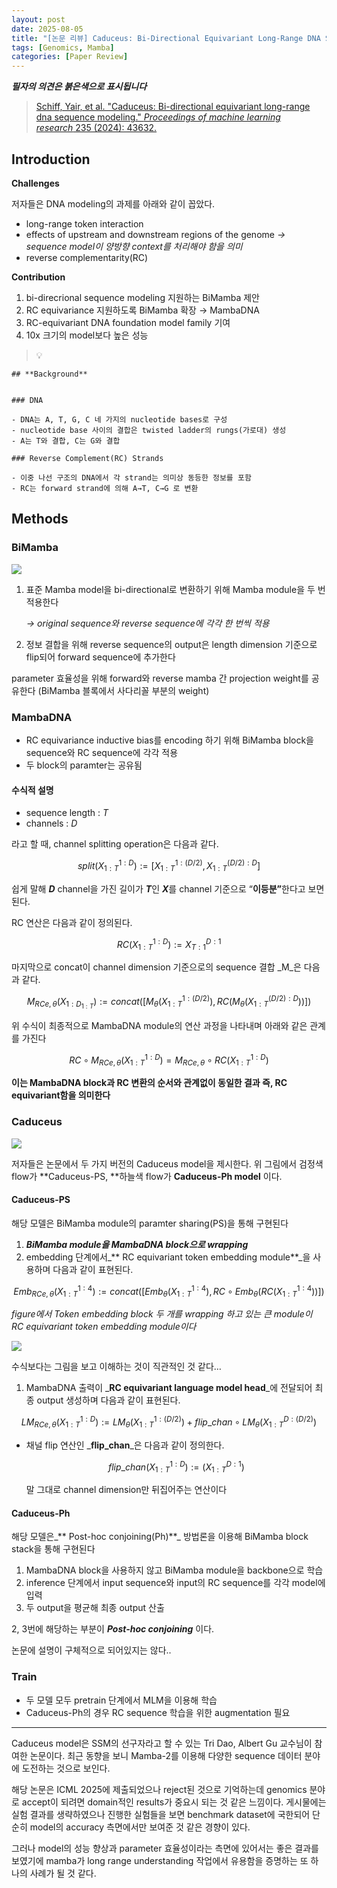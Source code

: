 ```yaml
---
layout: post
date: 2025-08-05
title: "[논문 리뷰] Caduceus: Bi-Directional Equivariant Long-Range DNA Sequence Modeling"
tags: [Genomics, Mamba]
categories: [Paper Review]
---
```


<span class="notion-red">_**필자의 의견은 붉은색으로 표시됩니다**_</span>


> [Schiff, Yair, et al. "Caduceus: Bi-directional equivariant long-range dna sequence modeling." ](https://pmc.ncbi.nlm.nih.gov/articles/PMC12189541/)[_Proceedings of machine learning research_](https://pmc.ncbi.nlm.nih.gov/articles/PMC12189541/)[ 235 (2024): 43632.](https://pmc.ncbi.nlm.nih.gov/articles/PMC12189541/)



## Introduction


**Challenges**


저자들은 DNA modeling의 과제를 아래와 같이 꼽았다.

- long-range token interaction
- effects of upstream and downstream regions of the genome 
_→ sequence model이 양방향 context를 처리해야 함을 의미_
- reverse complementarity(RC)

**Contribution**

1. bi-direcrional sequence modeling 지원하는 BiMamba 제안
1. RC equivariance 지원하도록 BiMamba 확장 → MambaDNA
1. RC-equivariant DNA foundation model family 기여
1. 10x 크기의 model보다 높은 성능

> 💡 


	## **Background**


	### DNA

	- DNA는 A, T, G, C 네 가지의 nucleotide bases로 구성
	- nucleotide base 사이의 결합은 twisted ladder의 rungs(가로대) 생성
	- A는 T와 결합, C는 G와 결합

	### Reverse Complement(RC) Strands

	- 이중 나선 구조의 DNA에서 각 strand는 의미상 동등한 정보를 포함
	- RC는 forward strand에 의해 A→T, C→G 로 변환


## Methods



### BiMamba


![](https://prod-files-secure.s3.us-west-2.amazonaws.com/542b861c-36a8-4051-84e5-8804b6728dba/2c247d59-7815-4980-99f0-8f0d21f445a7/image.png?X-Amz-Algorithm=AWS4-HMAC-SHA256&X-Amz-Content-Sha256=UNSIGNED-PAYLOAD&X-Amz-Credential=ASIAZI2LB466Z5V2E3SO%2F20250919%2Fus-west-2%2Fs3%2Faws4_request&X-Amz-Date=20250919T131847Z&X-Amz-Expires=3600&X-Amz-Security-Token=IQoJb3JpZ2luX2VjEFsaCXVzLXdlc3QtMiJIMEYCIQCMnjeFygR0%2Bbjt7JBUtfMW%2BNLKMvOoi8ydbMkBBYpNxgIhAKSpSAdxc7ED26nJOQ%2FqNlJslnA7DZlMXbOu0c57sKkmKogECNT%2F%2F%2F%2F%2F%2F%2F%2F%2F%2FwEQABoMNjM3NDIzMTgzODA1Igx%2FFH%2BIUzjIDArJBgQq3AP6L2vatbS8zUW%2FnXCaxoPEoENjm8pPY3KQAmOfLTmQlc7UZmmhSJVTzQ0MsNUHUIWTNY%2FKR9tSt9Y1VsaGOS%2B6yiPHbBhfnsgjC6c4oDnbIMcWNbgHuPBdzM1WsDyeEvUzNQM37fidLWRhHTagCWCoO1xnwhIjBqlxS7YLD%2BU1IXVOZxBWL3mNhrjJMyBKmloKamNcvb1UMIfWi0Vrv%2Bob2WMmpnb7Tfe6tCJ9GS6Y8zqi2yys1EX62a9zVICJZX4OlgJxWyBUBaPEJHn%2FHOGI41yD8TDALmoWDeqbUjEktxbsI%2B0SJIgbBcClzYSXjPkiqx5Zw%2FZq1XSR7wN0JOekYS6RrrNM6aMbafp9gPEzoVL5J%2FHYpaZXFUui4HOqq088cobqFZ3ZgYPeMyro5CiTReUAz9spnEJ4mSzrcj5WnPkbM10qwKICEvH5SM0llJdQh1eHTBe61A9cYtGEuh7se53ipQ8rKs3wWEEDWTuOq3HIZ%2F7nRCd08TAUcNjz7fhRNN1d1JplJd3Ve7YdggVo8htvGb3aFY4QZKOVGT%2BLlfiNVXqd0RGyEHBhKUou0k7KtuFL9ApTwGohj9RgkZfS5ChOxdNcSCJWNANP6XK%2FtbNClJzfbgoo8LW3cDCN4LTGBjqkAUeKOTsbxZ5UCJ%2B8bSzQiDOWidpjN5cxuOZBW1AVvcRJ3Jiukgyl81JWfnGChZaXcFR5XmSKQBX1xG9tyO0F%2BqroVk0kaJ1OmQ1KJvofEWJ2P1etKjEkxuwVje77c8yELFSIXJa7B2fHQ8asTAjmGh%2BPb5IervsFelA6fTdSgmtTqkYct24l5AmWYfkJYw3tMvmjqz%2FpNcmZJv%2FERei0dZ%2FX0w9v&X-Amz-Signature=82d1e603f87fa7fcb5b23c601680a382b7099c82c770178ee4564e0b5af39a0c&X-Amz-SignedHeaders=host&x-amz-checksum-mode=ENABLED&x-id=GetObject)

1. 표준 Mamba model을 bi-directional로 변환하기 위해 Mamba module을 두 번 적용한다

	_→ original sequence와 reverse sequence에 각각 한 번씩 적용_

1. 정보 결합을 위해 reverse sequence의 output은 length dimension 기준으로 flip되어 forward sequence에 추가한다

parameter 효율성을 위해 forward와 reverse mamba 간 projection weight를 공유한다 (BiMamba 블록에서 사다리꼴 부분의 weight)



### MambaDNA

- RC equivariance inductive bias를 encoding 하기 위해 BiMamba block을 sequence와 RC sequence에 각각 적용
- 두 block의 paramter는 공유됨


#### 수식적 설명

- sequence length : _T_
- channels : _D_

라고 할 때,  channel splitting operation은 다음과 같다.


$$
split(X^{1:D}_{1:T}):=[X^{1:(D/2)}_{1:T},X^{(D/2):D}_{1:T}]
$$


<span class="notion-red">쉽게 말해 </span><span class="notion-red">_**D**_</span><span class="notion-red"> channel을 가진 길이가 </span><span class="notion-red">_**T**_</span><span class="notion-red">인 </span><span class="notion-red">_**X**_</span><span class="notion-red">를 channel 기준으로 “</span><span class="notion-red">**이등분”**</span><span class="notion-red">한다고 보면 된다.</span>


RC 연산은 다음과 같이 정의된다.


$$
RC(X^{1:D}_{1:T}):=X^{D:1}_{T:1}
$$


마지막으로 concat이 channel dimension 기준으로의 sequence 결합 _M_은 다음과 같다.


$$
M_{RCe,\theta}(X_{1:D_{1:T}}):=concat([M_{\theta}(X^{1:(D/2)}_{1:T}),RC(M_{\theta}(X^{(D/2):D}_{1:T}))])
$$


위 수식이 최종적으로 MambaDNA module의 연산 과정을 나타내며 아래와 같은 관계를 가진다


$$
RC\circ M_{RCe,\theta}(X^{1:D}_{1:T}) = M_{RCe,\theta} \circ RC(X^{1:D}_{1:T})
$$


**이는 MambaDNA block과 RC 변환의 순서와 관계없이 동일한 결과 즉, RC equivariant함을 의미한다**



### Caduceus


![](https://prod-files-secure.s3.us-west-2.amazonaws.com/542b861c-36a8-4051-84e5-8804b6728dba/f94a60d7-8145-473b-aef9-7c68d3ec604a/image.png?X-Amz-Algorithm=AWS4-HMAC-SHA256&X-Amz-Content-Sha256=UNSIGNED-PAYLOAD&X-Amz-Credential=ASIAZI2LB466Z5V2E3SO%2F20250919%2Fus-west-2%2Fs3%2Faws4_request&X-Amz-Date=20250919T131847Z&X-Amz-Expires=3600&X-Amz-Security-Token=IQoJb3JpZ2luX2VjEFsaCXVzLXdlc3QtMiJIMEYCIQCMnjeFygR0%2Bbjt7JBUtfMW%2BNLKMvOoi8ydbMkBBYpNxgIhAKSpSAdxc7ED26nJOQ%2FqNlJslnA7DZlMXbOu0c57sKkmKogECNT%2F%2F%2F%2F%2F%2F%2F%2F%2F%2FwEQABoMNjM3NDIzMTgzODA1Igx%2FFH%2BIUzjIDArJBgQq3AP6L2vatbS8zUW%2FnXCaxoPEoENjm8pPY3KQAmOfLTmQlc7UZmmhSJVTzQ0MsNUHUIWTNY%2FKR9tSt9Y1VsaGOS%2B6yiPHbBhfnsgjC6c4oDnbIMcWNbgHuPBdzM1WsDyeEvUzNQM37fidLWRhHTagCWCoO1xnwhIjBqlxS7YLD%2BU1IXVOZxBWL3mNhrjJMyBKmloKamNcvb1UMIfWi0Vrv%2Bob2WMmpnb7Tfe6tCJ9GS6Y8zqi2yys1EX62a9zVICJZX4OlgJxWyBUBaPEJHn%2FHOGI41yD8TDALmoWDeqbUjEktxbsI%2B0SJIgbBcClzYSXjPkiqx5Zw%2FZq1XSR7wN0JOekYS6RrrNM6aMbafp9gPEzoVL5J%2FHYpaZXFUui4HOqq088cobqFZ3ZgYPeMyro5CiTReUAz9spnEJ4mSzrcj5WnPkbM10qwKICEvH5SM0llJdQh1eHTBe61A9cYtGEuh7se53ipQ8rKs3wWEEDWTuOq3HIZ%2F7nRCd08TAUcNjz7fhRNN1d1JplJd3Ve7YdggVo8htvGb3aFY4QZKOVGT%2BLlfiNVXqd0RGyEHBhKUou0k7KtuFL9ApTwGohj9RgkZfS5ChOxdNcSCJWNANP6XK%2FtbNClJzfbgoo8LW3cDCN4LTGBjqkAUeKOTsbxZ5UCJ%2B8bSzQiDOWidpjN5cxuOZBW1AVvcRJ3Jiukgyl81JWfnGChZaXcFR5XmSKQBX1xG9tyO0F%2BqroVk0kaJ1OmQ1KJvofEWJ2P1etKjEkxuwVje77c8yELFSIXJa7B2fHQ8asTAjmGh%2BPb5IervsFelA6fTdSgmtTqkYct24l5AmWYfkJYw3tMvmjqz%2FpNcmZJv%2FERei0dZ%2FX0w9v&X-Amz-Signature=432aee66616d401203ae2b41c157c6fa0388c25feac839bd1046e668dd08553e&X-Amz-SignedHeaders=host&x-amz-checksum-mode=ENABLED&x-id=GetObject)


저자들은 논문에서 두 가지 버전의 Caduceus model을 제시한다. 위 그림에서 검정색 flow가 **Caduceus-PS, **하늘색 flow가 **Caduceus-Ph model** 이다.



#### Caduceus-PS


해당 모델은 BiMamba module의 paramter sharing(PS)을 통해 구현된다

1. _**BiMamba module을 MambaDNA block으로 wrapping**_
1. embedding 단계에서_** RC equivariant token embedding module**_을 사용하며 다음과 같이 표현된다.

$$
Emb_{RCe,\theta}(X^{1:4}_{1:T}):=concat([Emb_{\theta}(X^{1:4}_{1:T}),RC \circ Emb_{\theta}(RC(X^{1:4}_{1:T}))])
$$


_figure에서 Token embedding block 두 개를 wrapping 하고 있는 큰 module이 RC equivariant token embedding module이다_


![](https://prod-files-secure.s3.us-west-2.amazonaws.com/542b861c-36a8-4051-84e5-8804b6728dba/b175e4da-71eb-4e91-8c23-a06dabe673c9/image.png?X-Amz-Algorithm=AWS4-HMAC-SHA256&X-Amz-Content-Sha256=UNSIGNED-PAYLOAD&X-Amz-Credential=ASIAZI2LB466Z5V2E3SO%2F20250919%2Fus-west-2%2Fs3%2Faws4_request&X-Amz-Date=20250919T131847Z&X-Amz-Expires=3600&X-Amz-Security-Token=IQoJb3JpZ2luX2VjEFsaCXVzLXdlc3QtMiJIMEYCIQCMnjeFygR0%2Bbjt7JBUtfMW%2BNLKMvOoi8ydbMkBBYpNxgIhAKSpSAdxc7ED26nJOQ%2FqNlJslnA7DZlMXbOu0c57sKkmKogECNT%2F%2F%2F%2F%2F%2F%2F%2F%2F%2FwEQABoMNjM3NDIzMTgzODA1Igx%2FFH%2BIUzjIDArJBgQq3AP6L2vatbS8zUW%2FnXCaxoPEoENjm8pPY3KQAmOfLTmQlc7UZmmhSJVTzQ0MsNUHUIWTNY%2FKR9tSt9Y1VsaGOS%2B6yiPHbBhfnsgjC6c4oDnbIMcWNbgHuPBdzM1WsDyeEvUzNQM37fidLWRhHTagCWCoO1xnwhIjBqlxS7YLD%2BU1IXVOZxBWL3mNhrjJMyBKmloKamNcvb1UMIfWi0Vrv%2Bob2WMmpnb7Tfe6tCJ9GS6Y8zqi2yys1EX62a9zVICJZX4OlgJxWyBUBaPEJHn%2FHOGI41yD8TDALmoWDeqbUjEktxbsI%2B0SJIgbBcClzYSXjPkiqx5Zw%2FZq1XSR7wN0JOekYS6RrrNM6aMbafp9gPEzoVL5J%2FHYpaZXFUui4HOqq088cobqFZ3ZgYPeMyro5CiTReUAz9spnEJ4mSzrcj5WnPkbM10qwKICEvH5SM0llJdQh1eHTBe61A9cYtGEuh7se53ipQ8rKs3wWEEDWTuOq3HIZ%2F7nRCd08TAUcNjz7fhRNN1d1JplJd3Ve7YdggVo8htvGb3aFY4QZKOVGT%2BLlfiNVXqd0RGyEHBhKUou0k7KtuFL9ApTwGohj9RgkZfS5ChOxdNcSCJWNANP6XK%2FtbNClJzfbgoo8LW3cDCN4LTGBjqkAUeKOTsbxZ5UCJ%2B8bSzQiDOWidpjN5cxuOZBW1AVvcRJ3Jiukgyl81JWfnGChZaXcFR5XmSKQBX1xG9tyO0F%2BqroVk0kaJ1OmQ1KJvofEWJ2P1etKjEkxuwVje77c8yELFSIXJa7B2fHQ8asTAjmGh%2BPb5IervsFelA6fTdSgmtTqkYct24l5AmWYfkJYw3tMvmjqz%2FpNcmZJv%2FERei0dZ%2FX0w9v&X-Amz-Signature=cfdf13abacc6bb5e8e3a8708e466ac7d005c2ae6aa19d3fe03cfd88574b8ca20&X-Amz-SignedHeaders=host&x-amz-checksum-mode=ENABLED&x-id=GetObject)


<span class="notion-red">수식보다는 그림을 보고 이해하는 것이 직관적인 것 같다…</span>

1. MambaDNA 출력이 _**RC equivariant language model head**_에 전달되어 최종 output 생성하며 다음과 같이 표현된다.

$$
LM_{RCe,\theta}(X^{1:D}_{1:T}):= LM_{\theta}(X^{1:(D/2)}_{1:T})+flip\_chan\circ LM_{\theta}(X^{D:(D/2)}_{1:T})
$$

- 채널 flip 연산인 _**flip\_chan**_은 다음과 같이 정의한다.

	$$
	flip\_chan(X^{1:D}_{1:T}):=(X^{D:1}_{1:T})
	$$


	말 그대로 channel dimension만 뒤집어주는 연산이다



#### Caduceus-Ph


해당 모델은_** Post-hoc conjoining(Ph)**_ 방법론을 이용해 BiMamba block stack을 통해 구현된다

1. MambaDNA block을 사용하지 않고 BiMamba module을 backbone으로 학습
1. inference 단계에서 input sequence와 input의 RC sequence를 각각 model에 입력
1. 두 output을 평균해 최종 output 산출

2, 3번에 해당하는 부분이 _**Post-hoc conjoining**_ 이다.


<span class="notion-red">논문에 설명이 구체적으로 되어있지는 않다..</span>



### Train

- 두 모델 모두 pretrain 단계에서 MLM을 이용해 학습
- Caduceus-Ph의 경우 RC sequence 학습을 위한 augmentation 필요

---


<span class="notion-red">Caduceus model은 SSM의 선구자라고 할 수 있는 Tri Dao, Albert Gu 교수님이 참여한 논문이다. 최근 동향을 보니 Mamba-2를 이용해 다양한 sequence 데이터 분야에 도전하는 것으로 보인다.</span>


<span class="notion-red">해당 논문은 ICML 2025에 제출되었으나 reject된 것으로 기억하는데 genomics 분야로 accept이 되려면 domain적인 results가 중요시 되는 것 같은 느낌이다. 게시물에는 실험 결과를 생략하였으나 진행한 실험들을 보면 benchmark dataset에 국한되어 단순히 model의 accuracy 측면에서만 보여준 것 같은 경향이 있다.</span>


<span class="notion-red">그러나 model의 성능 향상과 parameter 효율성이라는 측면에 있어서는 좋은 결과를 보였기에 mamba가 long range understanding 작업에서 유용함을 증명하는 또 하나의 사례가 될 것 같다.</span>

